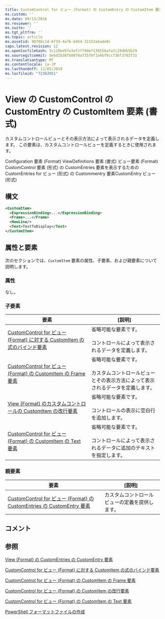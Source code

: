 ```yaml
---
title: CustomControl for ビュー (Format) の CustomEntry の CustomItem 要素Microsoft Docs
ms.custom: ''
ms.date: 09/13/2016
ms.reviewer: ''
ms.suite: ''
ms.tgt_pltfrm: ''
ms.topic: article
ms.assetid: 98708c1d-6f39-4a76-b454-31153a6ade8c
caps.latest.revision: 12
ms.openlocfilehash: 3c110bd5fe3ef2f790ef136556afa7c29d0b5b29
ms.sourcegitcommit: debd2b38fb8070a7357bf1a4bf9cc736f3702f31
ms.translationtype: MT
ms.contentlocale: ja-JP
ms.lasthandoff: 12/05/2019
ms.locfileid: "72363951"
---
```

# <a name="customitem-element-for-customentry-for-customcontrol-for-view-format"></a>View の CustomControl の CustomEntry の CustomItem 要素 (書式)

カスタムコントロールビューとその表示方法によって表示されるデータを定義します。 この要素は、カスタムコントロールビューを定義するときに使用されます。

Configuration 要素 (Format) ViewDefinitions 要素 (書式) ビュー要素 (Format) CustomControl 要素 (形式) の CustomEntries 要素を表示するための CustomEntries for ビュー (形式) の Custommentry 要素CustomEntry ビュー (形式)

## <a name="syntax"></a>構文

```xml
<CustomItem>
  <ExpressionBinding>...</ExpressionBinding>
  <Frame>...</Frame>
  <NewLine/>
  <Text>TextToDisplay</Text>
</CustomItem>
```

## <a name="attributes-and-elements"></a>属性と要素

次のセクションでは、`CustomItem` 要素の属性、子要素、および親要素について説明します。

### <a name="attributes"></a>属性

なし。

### <a name="child-elements"></a>子要素

|要素|[説明]|
|-------------|-----------------|
|[CustomControl for ビュー (Format) に対する CustomItem の式のバインド要素](./expressionbinding-element-for-customitem-for-customcontrol-for-view-format.md)|省略可能な要素です。<br /><br /> コントロールによって表示されるデータを定義します。|
|[CustomControl for ビュー (Format) の CustomItem の Frame 要素](./frame-element-for-customitem-for-customcontrol-for-view-format.md)|省略可能な要素です。<br /><br /> カスタムコントロールビューとその表示方法によって表示されるデータを定義します。|
|[View (Format) のカスタムコントロールの CustomItem の改行要素](./newline-element-for-customitem-for-customcontrol-for-view-format.md)|省略可能な要素です。<br /><br /> コントロールの表示に空白行を追加します。|
|[CustomControl for ビュー (Format) の CustomItem の Text 要素](./text-element-for-customitem-for-customview-for-view-format.md)|省略可能な要素です。<br /><br /> コントロールによって表示されるデータに追加のテキストを指定します。|

### <a name="parent-elements"></a>親要素

|要素|[説明]|
|-------------|-----------------|
|[CustomControl for ビュー (Format) の CustomEntries の CustomEntry 要素](./customentry-element-for-customentries-for-customcontrol-for-view-format.md)|カスタムコントロールビューの定義を提供します。|

## <a name="remarks"></a>コメント

## <a name="see-also"></a>参照

[View (Format) の CustomEntries の CustomEntry 要素](./customentry-element-for-customentries-for-customcontrol-for-view-format.md)

[CustomControl for ビュー (Format) に対する CustomItem の式のバインド要素](./expressionbinding-element-for-customitem-for-customcontrol-for-view-format.md)

[CustomControl for ビュー (Format) の CustomItem の Frame 要素](./frame-element-for-customitem-for-customcontrol-for-view-format.md)

[CustomControl for ビュー (Format) の CustomItem の改行要素](./newline-element-for-customitem-for-customcontrol-for-view-format.md)

[CustomControl for ビュー (Format) の CustomItem の Text 要素](./text-element-for-customitem-for-customview-for-view-format.md)

[PowerShell フォーマットファイルの作成](./writing-a-powershell-formatting-file.md)
